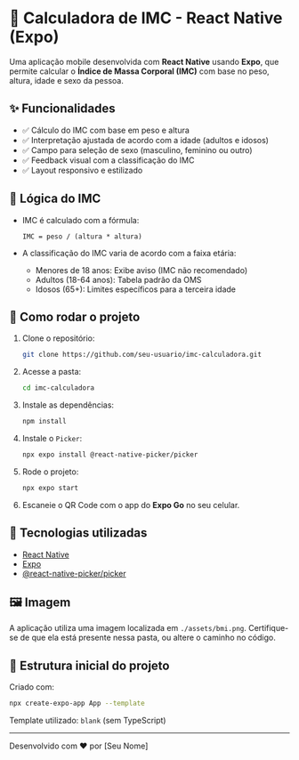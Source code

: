 
# 📱 Calculadora de IMC - React Native (Expo)

Uma aplicação mobile desenvolvida com **React Native** usando **Expo**, que permite calcular o **Índice de Massa Corporal (IMC)** com base no peso, altura, idade e sexo da pessoa.

## ✨ Funcionalidades

- ✅ Cálculo do IMC com base em peso e altura
- ✅ Interpretação ajustada de acordo com a idade (adultos e idosos)
- ✅ Campo para seleção de sexo (masculino, feminino ou outro)
- ✅ Feedback visual com a classificação do IMC
- ✅ Layout responsivo e estilizado

## 🧠 Lógica do IMC

- IMC é calculado com a fórmula:

  ```
  IMC = peso / (altura * altura)
  ```

- A classificação do IMC varia de acordo com a faixa etária:
  - Menores de 18 anos: Exibe aviso (IMC não recomendado)
  - Adultos (18-64 anos): Tabela padrão da OMS
  - Idosos (65+): Limites específicos para a terceira idade

## 🚀 Como rodar o projeto

1. Clone o repositório:
   ```bash
   git clone https://github.com/seu-usuario/imc-calculadora.git
   ```

2. Acesse a pasta:
   ```bash
   cd imc-calculadora
   ```

3. Instale as dependências:
   ```bash
   npm install
   ```

4. Instale o `Picker`:
   ```bash
   npx expo install @react-native-picker/picker
   ```

5. Rode o projeto:
   ```bash
   npx expo start
   ```

6. Escaneie o QR Code com o app do **Expo Go** no seu celular.

## 🧱 Tecnologias utilizadas

- [React Native](https://reactnative.dev/)
- [Expo](https://expo.dev/)
- [@react-native-picker/picker](https://github.com/react-native-picker/picker)

## 🖼️ Imagem

A aplicação utiliza uma imagem localizada em `./assets/bmi.png`. Certifique-se de que ela está presente nessa pasta, ou altere o caminho no código.

## 📁 Estrutura inicial do projeto

Criado com:

```bash
npx create-expo-app App --template
```

Template utilizado: `blank` (sem TypeScript)

---

Desenvolvido com ❤️ por [Seu Nome]
